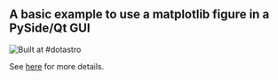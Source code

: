A basic example to use a matplotlib figure in a PySide/Qt GUI
-------------------------------------------------------------

![Built at #dotastro](http://img.shields.io/badge/Built%20at-%23dotastro-blue.svg?style=flat)

See [here](http://astrowizici.st/pyside-intro/) for more details. 

